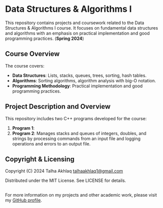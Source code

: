 # Data Structures & Algorithms I

This repository contains projects and coursework related to the Data Structures & Algorithms I course. It focuses on fundamental data structures and algorithms with an emphasis on practical implementation and good programming practices. (**Spring 2024**)

## Course Overview

The course covers:

- **Data Structures**: Lists, stacks, queues, trees, sorting, hash tables.
- **Algorithms**: Sorting algorithms, algorithm analysis with big-O notation.
- **Programming Methodology**: Practical implementation and good programming practices.

## Project Description and Overview

This repository includes two C++ programs developed for the course:

1. **Program 1**: 
2. **Program 2**: Manages stacks and queues of integers, doubles, and strings by processing commands from an input file and logging operations and errors to an output file.

## Copyright & Licensing

Copyright (C) 2024 Talha Akhlaq <talhaakhlaq1@gmail.com>

Distributed under the MIT License. See LICENSE for details.
##

For more information on my projects and other academic work, please visit my [GitHub profile](https://github.com/TalhaAkhlaq).
